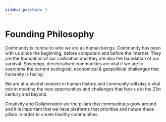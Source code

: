 ```yaml
---
sidebar_position: 1
---
```


# Founding Philosophy

Community is central to who we are as human beings. Community has been with us since the beginning, before computers and before the internet. They are the foundation of our civilisation and they are also the foundation of our survival. Sovereign, decentralised communities are vital if we are to overcome the current ecological, economical & geopolitical challenges that humanity is facing.

We are at a pivotal moment in human history and community will play a vital role in meeting the new opportunities and challenges that face us in the 21st century and beyond.

Creativity and Collaboration are the pillars that communitues grow around and it is important that we have platforms that prioritise and nuture these pillars in order to create healthy communities.

<!-- Healthy and strong communities are the foundation to a healthy humanity.

Community is the product of creativity and collaboration.

Increasing threats of censorship, surveillance, and control are undermining the ability of communities to thrive.

Responsibility for the use of technological power. It can destroy our societies or help us thrive. -->
